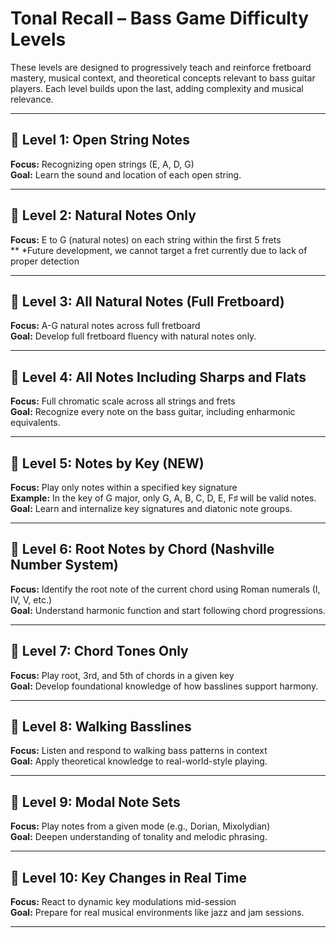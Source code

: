 # Tonal Recall – Bass Game Difficulty Levels

These levels are designed to progressively teach and reinforce fretboard mastery, musical context, and theoretical concepts relevant to bass guitar players. Each level builds upon the last, adding complexity and musical relevance.

---

## 🎵 Level 1: Open String Notes

**Focus:** Recognizing open strings (E, A, D, G)  
**Goal:** Learn the sound and location of each open string.

---

## 🎵 Level 2: Natural Notes Only

**Focus:** E to G (natural notes) on each string within the first 5 frets  
** *Future development, we cannot target a fret currently due to lack of proper detection

---

## 🎵 Level 3: All Natural Notes (Full Fretboard)

**Focus:** A-G natural notes across full fretboard  
**Goal:** Develop full fretboard fluency with natural notes only.

---

## 🎵 Level 4: All Notes Including Sharps and Flats

**Focus:** Full chromatic scale across all strings and frets  
**Goal:** Recognize every note on the bass guitar, including enharmonic equivalents.

---

## 🎵 Level 5: Notes by Key (NEW)

**Focus:** Play only notes within a specified key signature  
**Example:** In the key of G major, only G, A, B, C, D, E, F♯ will be valid notes.  
**Goal:** Learn and internalize key signatures and diatonic note groups.

---

## 🎵 Level 6: Root Notes by Chord (Nashville Number System)

**Focus:** Identify the root note of the current chord using Roman numerals (I, IV, V, etc.)  
**Goal:** Understand harmonic function and start following chord progressions.

---

## 🎵 Level 7: Chord Tones Only

**Focus:** Play root, 3rd, and 5th of chords in a given key  
**Goal:** Develop foundational knowledge of how basslines support harmony.

---

## 🎵 Level 8: Walking Basslines

**Focus:** Listen and respond to walking bass patterns in context  
**Goal:** Apply theoretical knowledge to real-world-style playing.

---

## 🎵 Level 9: Modal Note Sets

**Focus:** Play notes from a given mode (e.g., Dorian, Mixolydian)  
**Goal:** Deepen understanding of tonality and melodic phrasing.

---

## 🎵 Level 10: Key Changes in Real Time

**Focus:** React to dynamic key modulations mid-session  
**Goal:** Prepare for real musical environments like jazz and jam sessions.

---
